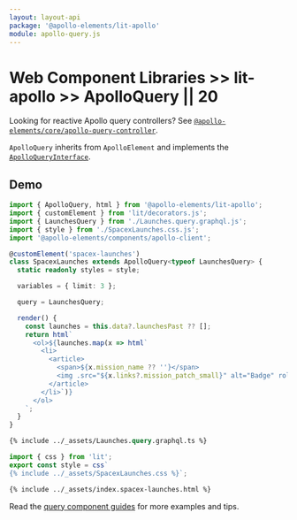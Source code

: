 ```yaml
---
layout: layout-api
package: '@apollo-elements/lit-apollo'
module: apollo-query.js
---
```

<!-- ----------------------------------------------------------------------------------------
     Welcome! This file includes automatically generated API documentation.
     To edit the docs that appear within, find the original source file under `packages/*`,
     corresponding to the package name and module in this YAML front-matter block.
     Thank you for your interest in Apollo Elements 😁
------------------------------------------------------------------------------------------ -->

# Web Component Libraries >> lit-apollo >> ApolloQuery || 20

<inline-notification type="tip" title="Looking for Controllers?">

Looking for reactive Apollo query controllers? See [`@apollo-elements/core/apollo-query-controller`](/api/core/controllers/query/).

</inline-notification>

`ApolloQuery` inherits from `ApolloElement` and implements the [`ApolloQueryInterface`](/api/core/interfaces/query/).

## Demo

```ts playground lit-apollo-query launches.ts
import { ApolloQuery, html } from '@apollo-elements/lit-apollo';
import { customElement } from 'lit/decorators.js';
import { LaunchesQuery } from './Launches.query.graphql.js';
import { style } from './SpacexLaunches.css.js';
import '@apollo-elements/components/apollo-client';

@customElement('spacex-launches')
class SpacexLaunches extends ApolloQuery<typeof LaunchesQuery> {
  static readonly styles = style;

  variables = { limit: 3 };

  query = LaunchesQuery;

  render() {
    const launches = this.data?.launchesPast ?? [];
    return html`
      <ol>${launches.map(x => html`
        <li>
          <article>
            <span>${x.mission_name ?? ''}</span>
            <img .src="${x.links?.mission_patch_small}" alt="Badge" role="presentation"/>
          </article>
        </li>`)}
      </ol>
    `;
  }
}
```

```graphql playground-file lit-apollo-query Launches.query.graphql.ts
{% include ../_assets/Launches.query.graphql.ts %}
```

```js playground-file lit-apollo-query SpacexLaunches.css.js
import { css } from 'lit';
export const style = css`
{% include ../_assets/SpacexLaunches.css %}`;
```

```html playground-file lit-apollo-query index.html
{% include ../_assets/index.spacex-launches.html %}
```

Read the [query component guides](../../../../guides/usage/queries/) for more examples and tips.
